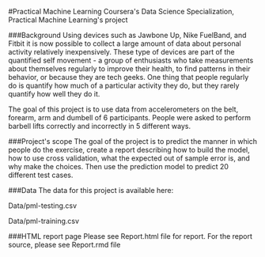 #Practical Machine Learning
Coursera's Data Science Specialization, Practical Machine Learning's project

###Background
Using devices such as Jawbone Up, Nike FuelBand, and Fitbit it is now possible to collect a large amount of data about personal activity relatively inexpensively. These type of devices are part of the quantified self movement - a group of enthusiasts who take measurements about themselves regularly to improve their health, to find patterns in their behavior, or because they are tech geeks. One thing that people regularly do is quantify how much of a particular activity they do, but they rarely quantify how well they do it. 

The goal of this project is to use data from accelerometers on the belt, forearm, arm and dumbell of 6 participants. People were asked to perform barbell lifts correctly and incorrectly in 5 different ways.

###Project's scope
The goal of the project is to predict the manner in which people do the exercise, create a report describing how to build the model, how to use cross validation, what the expected out of sample error is, and why make the choices. Then use the prediction model to predict 20 different test cases.

###Data
The data for this project is available here:

Data/pml-testing.csv

Data/pml-training.csv

###HTML report page
Please see Report.html file for report. For the report source, please see Report.rmd file
